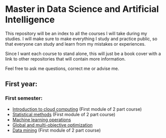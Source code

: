 # Master in Data Science and Artificial Intelligence

This repository will be an index to all the courses I will take during my studies. I will make sure to make everything I study and practice public, so that everyone can study and learn from my mistakes or experiences. 

Since I want each course to stand alone, this will just be a book cover with a link to other repositories that will contain more information.

Feel free to ask me questions, correct me or advise me.

## First year: 

### First semester:

+ [Introduction to cloud computing](https://github.com/DottorBooom/Cloud-computing) (First module of 2 part course)
+ [Statistical methods](https://github.com/DottorBooom/Statistical-methods) (First module of 2 part course)
+ [Machine learning operations](https://github.com/DottorBooom/Machine-learning-operations)
+ [Global and multi-objective optimization](https://github.com/DottorBooom/Global-and-multi-objective-optimization)
+ [Data mining](https://github.com/DottorBooom/Data-mining) (First module of 2 part course)
